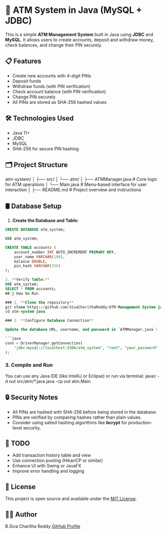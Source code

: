 # 🏧 ATM System in Java (MySQL + JDBC)

This is a simple **ATM Management System** built in Java using **JDBC** and **MySQL**. It allows users to create accounts, deposit and withdraw money, check balances, and change their PIN securely.

## 📋 Features

- Create new accounts with 4-digit PINs
- Deposit funds
- Withdraw funds (with PIN verification)
- Check account balance (with PIN verification)
- Change PIN securely
- All PINs are stored as SHA-256 hashed values
## 🛠️ Technologies Used

- Java 11+
- JDBC
- MySQL
- SHA-256 for secure PIN hashing
## 🗂️ Project Structure
atm-system/
│
├── src/
│   └── atm/
│       ├── ATMManager.java     # Core logic for ATM operations
│       └── Main.java           # Menu-based interface for user interaction
│
├── README.md                   # Project overview and instructions


## 🛢️ Database Setup

1. **Create the Database and Table:**

```sql
CREATE DATABASE atm_system;

USE atm_system;

CREATE TABLE accounts (
    account_number INT AUTO_INCREMENT PRIMARY KEY,
    user_name VARCHAR(100),
    balance DOUBLE,
    pin_hash VARCHAR(256)
);

2. **Verify Table:**
USE atm_system;
SELECT * FROM accounts;
## 🚀 How to Run

### 1. **Clone the repository**
git clone https://github.com/SivaCharithaReddy/ATM-Management-System-java.git
cd atm-system-java

### 2. **Configure Database Connection**

Update the database URL, username, and password in `ATMManager.java`:

```java
conn = DriverManager.getConnection(
    "jdbc:mysql://localhost:3306/atm_system", "root", "your_password"
);
```

### 3. **Compile and Run**

You can use any Java IDE (like IntelliJ or Eclipse) or run via terminal:
javac -d out src/atm/*.java
java -cp out atm.Main
## 🔒 Security Notes

* All PINs are hashed with SHA-256 before being stored in the database.
* PINs are verified by comparing hashes rather than plain values.
* Consider using salted hashing algorithms like **bcrypt** for production-level security.

## 📌 TODO

* Add transaction history table and view
* Use connection pooling (HikariCP or similar)
* Enhance UI with Swing or JavaFX
* Improve error handling and logging

## 📃 License

This project is open source and available under the [MIT License](LICENSE).

## 👨‍💻 Author

B.Siva Charitha Reddy
  [GitHub Profile](https://github.com/SivaCharithaReddy)
